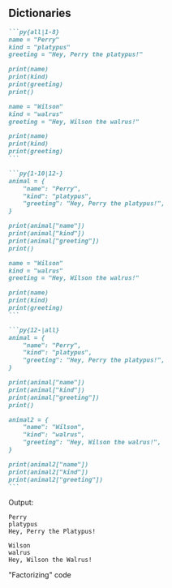 ## Dictionaries

<div class="flex justify-center gap-10">
<div>

````md magic-move
```py{all|1-8}
name = "Perry"
kind = "platypus"
greeting = "Hey, Perry the platypus!"

print(name)
print(kind)
print(greeting)
print()

name = "Wilson"
kind = "walrus"
greeting = "Hey, Wilson the walrus!"

print(name)
print(kind)
print(greeting)
```

```py{1-10|12-}
animal = {
	"name": "Perry",
	"kind": "platypus",
	"greeting": "Hey, Perry the platypus!",
}

print(animal["name"])
print(animal["kind"])
print(animal["greeting"])
print()

name = "Wilson"
kind = "walrus"
greeting = "Hey, Wilson the walrus!"

print(name)
print(kind)
print(greeting)
```

```py{12-|all}
animal = {
	"name": "Perry",
	"kind": "platypus",
	"greeting": "Hey, Perry the platypus!",
}

print(animal["name"])
print(animal["kind"])
print(animal["greeting"])
print()

animal2 = {
	"name": "Wilson",
	"kind": "walrus",
	"greeting": "Hey, Wilson the walrus!",
}

print(animal2["name"])
print(animal2["kind"])
print(animal2["greeting"])
```
````

</div>

<div>
<v-click>
<div>
<p>Output:</p>

```
Perry
platypus
Hey, Perry the Platypus!

Wilson
walrus
Hey, Wilson the Walrus!
```

</div>
</v-click>
<v-click>
<p>
"Factorizing" code
</p>
</v-click>

<v-switch>
<template #1>

$ax + bx + cx$

`animal = { name2 kind2 greeting2 }`

</template>
<template #2>

$(a + b + c)x$

`animal2 = { name kind greeting }`

</template>
</v-switch>

</div>
</div>
